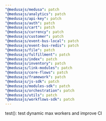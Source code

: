 ```yaml
---
"@medusajs/medusa": patch
"@medusajs/analytics": patch
"@medusajs/api-key": patch
"@medusajs/auth": patch
"@medusajs/cart": patch
"@medusajs/currency": patch
"@medusajs/customer": patch
"@medusajs/event-bus-local": patch
"@medusajs/event-bus-redis": patch
"@medusajs/file": patch
"@medusajs/fulfillment": patch
"@medusajs/index": patch
"@medusajs/inventory": patch
"@medusajs/link-modules": patch
"@medusajs/core-flows": patch
"@medusajs/framework": patch
"@medusajs/js-sdk": patch
"@medusajs/modules-sdk": patch
"@medusajs/orchestration": patch
"@medusajs/utils": patch
"@medusajs/workflows-sdk": patch
---
```


test(): test dynamic max workers and improve CI

